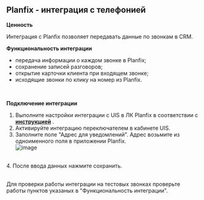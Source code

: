 ## Planfix - интеграция с телефонией  <br />

**Ценность**   <br />

Интеграция с Planfix позволяет передавать данные по звонкам в CRM.   <br />

**Функциональность интеграции**  <br />
- передача информации о каждом звонке в Planfix;  
- сохранение записей разговоров;  
- открытие карточки клиента при входящем звонке;  
- исходящие звонки по клику на номер из Planfix. <br />
<br />

**Подключение интеграции**  <br />

1. Выполните настройки интеграции с UIS в ЛК Planfix в соответствии с  **[инструкцией](https://planfix.com/ru/help/%D0%98%D0%BD%D1%82%D0%B5%D0%B3%D1%80%D0%B0%D1%86%D0%B8%D1%8F_%D1%81_UIS)** . <br />
2. Активируйте интеграцию переключателем в кабинете UIS.  <br />
3. Заполните поле "Адрес для уведомлений". Адрес возьмите из одноименного поля в приложении Planfix. <br />
![image](planfix.jpg)
<br />
4. После ввода данных нажмите сохранить.  <br />
<br />

Для проверки работы интеграции на тестовых звонках проверьте работы пунктов указаных в "Функциональность интеграции".  
